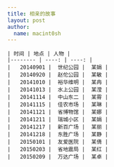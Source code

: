 ```yaml
---
title: 相亲的故事 
layout: post
author:
  name: macint0sh
---       
```


    | 时间 | 地点 | 人物 |     
    |-------- | ----: | ----: |   
    |   20140901 |  世纪公园 |  某娟 |    
    |   20140920 |  赵佗公园 |  某敏 |
    |   20141010 |  裕华维明 |  某冉 |     
    |   20141013 |  水上公园 |  某滢 |      
    |   20141114 |  中山东二 |  某霄 |            
    |   20141115 |  佳农市场 |  某琳 |             
    |   20141121 |  省博物馆 |  某娜 |              
    |   20141211 |  瑞城小区 |  某娟 |       
    |   20141217 |  新百广场 |  某丽 |        
    |   20141218 |  东胜广场 |  某静 |         
    |   20150101 |  友爱医院 |  某倩 |      
    |   20150203 |  省地震局 |  某红 |         
    |   20150209 |  万达广场 |  某卓 |                




                                            








